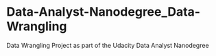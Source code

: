 # Data-Analyst-Nanodegree_Data-Wrangling
Data Wrangling Project as part of the Udacity Data Analyst Nanodegree
